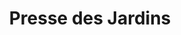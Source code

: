 ---
title: "Presse des Jardins"
url: /la-grande-motte/presse-des-jardins/
shop: marchand de journaux
---